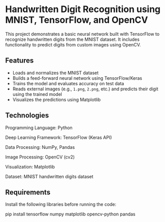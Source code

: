 
# Handwritten Digit Recognition using MNIST, TensorFlow, and OpenCV

This project demonstrates a basic neural network built with TensorFlow to recognize handwritten digits from the MNIST dataset. It includes functionality to predict digits from custom images using OpenCV.

## Features

- Loads and normalizes the MNIST dataset
- Builds a feed-forward neural network using TensorFlow/Keras
- Trains the model and evaluates accuracy on test data
- Reads external images (e.g., `1.png`, `2.png`, etc.) and predicts their digit using the trained model
- Visualizes the predictions using Matplotlib

## Technologies
Programming Language: Python

Deep Learning Framework: TensorFlow (Keras API)

Data Processing: NumPy, Pandas

Image Processing: OpenCV (cv2)

Visualization: Matplotlib

Dataset: MNIST handwritten digits dataset

## Requirements

Install the following libraries before running the code:

pip install tensorflow numpy matplotlib opencv-python pandas

